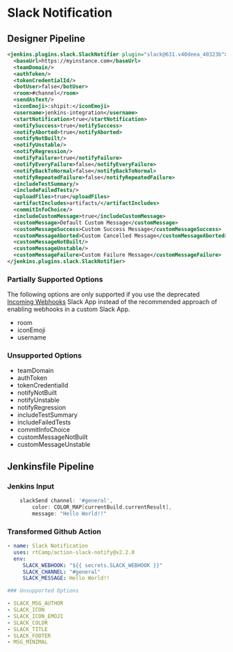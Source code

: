 # Slack Notification

## Designer Pipeline

```xml
<jenkins.plugins.slack.SlackNotifier plugin="slack@631.v40deea_40323b">
  <baseUrl>https://myinstance.com</baseUrl>
  <teamDomain/>
  <authToken/>
  <tokenCredentialId/>
  <botUser>false</botUser>
  <room>#channel</room>
  <sendAsText/>
  <iconEmoji>:shipit:</iconEmoji>
  <username>jenkins-integration</username>
  <startNotification>true</startNotification>
  <notifySuccess>true</notifySuccess>
  <notifyAborted>true</notifyAborted>
  <notifyNotBuilt/>
  <notifyUnstable/>
  <notifyRegression/>
  <notifyFailure>true</notifyFailure>
  <notifyEveryFailure>false</notifyEveryFailure>
  <notifyBackToNormal>false</notifyBackToNormal>
  <notifyRepeatedFailure>false</notifyRepeatedFailure>
  <includeTestSummary/>
  <includeFailedTests/>
  <uploadFiles>true</uploadFiles>
  <artifactIncludes>artifacts/</artifactIncludes>
  <commitInfoChoice/>
  <includeCustomMessage>true</includeCustomMessage>
  <customMessage>Default Custom Message</customMessage>
  <customMessageSuccess>Custom Success Message</customMessageSuccess>
  <customMessageAborted>Custom Cancelled Message</customMessageAborted>
  <customMessageNotBuilt/>
  <customMessageUnstable/>
  <customMessageFailure>Custom Failure Message</customMessageFailure>
</jenkins.plugins.slack.SlackNotifier>
```

### Partially Supported Options
The following options are only supported if you use the deprecated [Incoming Webhooks](https://slack.com/apps/A0F7XDUAZ-incoming-webhooks) Slack App instead of the recommended approach of enabling webhooks in a custom Slack App.

- room
- iconEmoji
- username

### Unsupported Options

- teamDomain
- authToken
- tokenCredentialId
- notifyNotBuilt
- notifyUnstable
- notifyRegression
- includeTestSummary
- includeFailedTests
- commitInfoChoice
- customMessageNotBuilt
- customMessageUnstable

## Jenkinsfile Pipeline

### Jenkins Input

```groovy
    slackSend channel: '#general',
        color: COLOR_MAP[currentBuild.currentResult],
        message: "Hello World!!"
```

### Transformed Github Action

```yaml
- name: Slack Notification
  uses: rtCamp/action-slack-notify@v2.2.0
  env:
     SLACK_WEBHOOK: "${{ secrets.SLACK_WEBHOOK }}"
     SLACK_CHANNEL: "#general"
     SLACK_MESSAGE: Hello World!!

### Unsupported Options

- SLACK_MSG_AUTHOR
- SLACK_ICON
- SLACK_ICON_EMOJI
- SLACK_COLOR
- SLACK_TITLE
- SLACK_FOOTER
- MSG_MINIMAL
